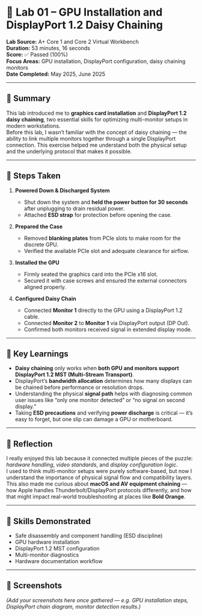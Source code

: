 # 🧠 Lab 01 – GPU Installation and DisplayPort 1.2 Daisy Chaining

**Lab Source:** A+ Core 1 and Core 2 Virtual Workbench  
**Duration:** 53 minutes, 16 seconds  
**Score:** ✅ Passed (100%)  
**Focus Areas:** GPU installation, DisplayPort configuration, daisy chaining monitors  
**Date Completed:** May 2025, June 2025 

---

## 🧩 Summary
This lab introduced me to **graphics card installation** and **DisplayPort 1.2 daisy chaining**, two essential skills for optimizing multi-monitor setups in modern workstations.  
Before this lab, I wasn’t familiar with the concept of daisy chaining — the ability to link multiple monitors together through a single DisplayPort connection. This exercise helped me understand both the physical setup and the underlying protocol that makes it possible.

---

## 🧰 Steps Taken
1. **Powered Down & Discharged System**
   - Shut down the system and **held the power button for 30 seconds** after unplugging to drain residual power.
   - Attached **ESD strap** for protection before opening the case.

2. **Prepared the Case**
   - Removed **blanking plates** from PCIe slots to make room for the discrete GPU.
   - Verified the available PCIe slot and adequate clearance for airflow.

3. **Installed the GPU**
   - Firmly seated the graphics card into the PCIe x16 slot.
   - Secured it with case screws and ensured the external connectors aligned properly.

4. **Configured Daisy Chain**
   - Connected **Monitor 1** directly to the GPU using a DisplayPort 1.2 cable.
   - Connected **Monitor 2** to **Monitor 1** via DisplayPort output (DP Out).
   - Confirmed both monitors received signal in extended display mode.

---

## 🧠 Key Learnings
- **Daisy chaining** only works when **both GPU and monitors support DisplayPort 1.2 MST (Multi-Stream Transport)**.
- DisplayPort’s **bandwidth allocation** determines how many displays can be chained before performance or resolution drops.
- Understanding the physical **signal path** helps with diagnosing common user issues like “only one monitor detected” or “no signal on second display.”
- Taking **ESD precautions** and verifying **power discharge** is critical — it’s easy to forget, but one slip can damage a GPU or motherboard.

---

## 🧩 Reflection
I really enjoyed this lab because it connected multiple pieces of the puzzle: *hardware handling*, *video standards*, and *display configuration logic*.  
I used to think multi-monitor setups were purely software-based, but now I understand the importance of physical signal flow and compatibility layers.  
This also made me curious about **macOS and AV equipment chaining** — how Apple handles Thunderbolt/DisplayPort protocols differently, and how that might impact real-world troubleshooting at places like **Bold Orange**.

---

## 🧱 Skills Demonstrated
- Safe disassembly and component handling (ESD discipline)
- GPU hardware installation
- DisplayPort 1.2 MST configuration
- Multi-monitor diagnostics
- Hardware documentation workflow

---

## 📸 Screenshots
*(Add your screenshots here once gathered — e.g. GPU installation steps, DisplayPort chain diagram, monitor detection results.)*
